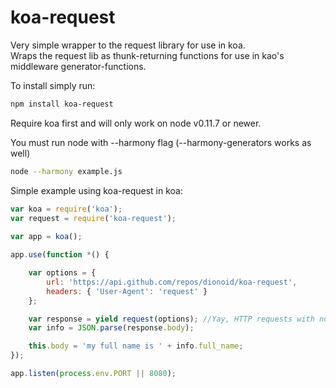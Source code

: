 koa-request
===========

Very simple wrapper to the request library for use in koa.  
Wraps the request lib as thunk-returning functions for use in kao's middleware generator-functions.


To install simply run:
```bash
npm install koa-request
```

Require koa first and will only work on node v0.11.7 or newer.

You must run node with --harmony flag (--harmony-generators works as well)

```bash
node --harmony example.js
```

Simple example using koa-request in koa:

```js
var koa = require('koa');
var request = require('koa-request');
 
var app = koa();

app.use(function *() {

	var options = {
    	url: 'https://api.github.com/repos/dionoid/koa-request',
	    headers: { 'User-Agent': 'request' }
	};

	var response = yield request(options); //Yay, HTTP requests with no callbacks!
	var info = JSON.parse(response.body);

	this.body = 'my full name is ' + info.full_name;
});

app.listen(process.env.PORT || 8080);
```